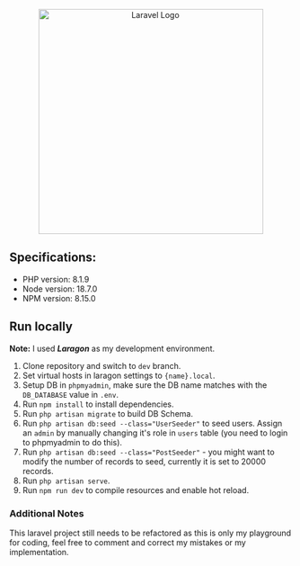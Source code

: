 <p align="center"><a href="https://laravel.com" target="_blank"><img src="https://raw.githubusercontent.com/laravel/art/master/logo-lockup/5%20SVG/2%20CMYK/1%20Full%20Color/laravel-logolockup-cmyk-red.svg" width="400" alt="Laravel Logo"></a></p>

## Specifications:
- PHP version: 8.1.9
- Node version: 18.7.0
- NPM version: 8.15.0

## Run locally
**Note:** I used ***Laragon*** as my development environment.

1. Clone repository and switch to `dev` branch.
2. Set virtual hosts in laragon settings to `{name}.local`.
3. Setup DB in `phpmyadmin`, make sure the DB name matches with the `DB_DATABASE` value in `.env`.
4. Run `npm install` to install dependencies.
5. Run `php artisan migrate` to build DB Schema.
6. Run `php artisan db:seed --class="UserSeeder"` to seed users. Assign an `admin` by manually changing it's role in `users` table (you need to login to phpmyadmin to do this). 
7. Run `php artisan db:seed --class="PostSeeder"` - you might want to modify the number of records to seed, currently it is set to 20000 records.
8. Run `php artisan serve`.
9. Run `npm run dev` to compile resources and enable hot reload.

### Additional Notes
This laravel project still needs to be refactored as this is only my playground for coding, feel free to comment and correct my mistakes or my implementation.
